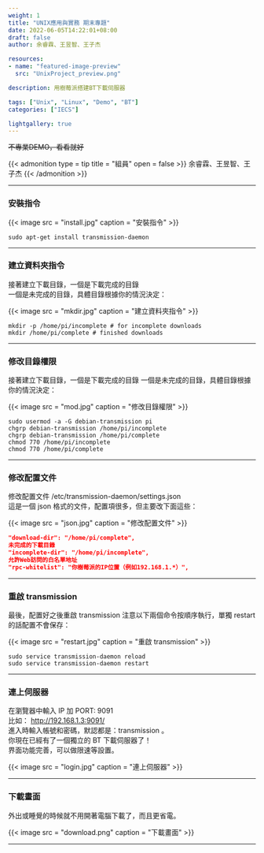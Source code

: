 ```yaml
---
weight: 1
title: "UNIX應用與實務 期末專題"
date: 2022-06-05T14:22:01+08:00
draft: false
author: 余睿霖、王昱智、王子杰

resources:
- name: "featured-image-preview"
  src: "UnixProject_preview.png"

description: 用樹莓派搭建BT下載伺服器

tags: ["Unix", "Linux", "Demo", "BT"]
categories: ["IECS"]

lightgallery: true
---
```



<!--more-->

~~不專業DEMO，看看就好~~

{{< admonition type = tip title = "組員" open = false >}}
余睿霖、王昱智、王子杰
{{< /admonition >}}

--- 

### 安裝指令

{{< image src = "install.jpg" caption = "安裝指令" >}}

```shell
sudo apt-get install transmission-daemon
```

---

### 建立資料夾指令

接著建立下載目錄，一個是下載完成的目錄  
一個是未完成的目錄，具體目錄根據你的情況決定：  

{{< image src = "mkdir.jpg" caption = "建立資料夾指令" >}}

```shell
mkdir -p /home/pi/incomplete # for incomplete downloads
mkdir /home/pi/complete # finished downloads
```

---


### 修改目錄權限

接著建立下載目錄，一個是下載完成的目錄
一個是未完成的目錄，具體目錄根據你的情況決定：

{{< image src = "mod.jpg" caption = "修改目錄權限" >}}

```shell
sudo usermod -a -G debian-transmission pi
chgrp debian-transmission /home/pi/incomplete
chgrp debian-transmission /home/pi/complete
chmod 770 /home/pi/incomplete
chmod 770 /home/pi/complete
```

---


### 修改配置文件

修改配置文件 /etc/transmission-daemon/settings.json  
這是一個 json 格式的文件，配置項很多，但主要改下面這些：  

{{< image src = "json.jpg" caption = "修改配置文件" >}}

```json
"download-dir": "/home/pi/complete",
未完成的下載目錄
"incomplete-dir": "/home/pi/incomplete",
允許Web訪問的白名單地址
"rpc-whitelist": "你樹莓派的IP位置（例如192.168.1.*）",
```

---


### 重啟 transmission

最後，配置好之後重啟 transmission
注意以下兩個命令按順序執行，單獨 restart 的話配置不會保存：

{{< image src = "restart.jpg" caption = "重啟 transmission" >}}

```shell
sudo service transmission-daemon reload
sudo service transmission-daemon restart
```

---


### 連上伺服器

在瀏覽器中輸入 IP 加 PORT: 9091  
比如： http://192.168.1.3:9091/   
進入時輸入帳號和密碼，默認都是：transmission 。  
你現在已經有了一個獨立的 BT 下載伺服器了！  
界面功能完善，可以做限速等設置。

{{< image src = "login.jpg" caption = "連上伺服器" >}}


---


### 下載畫面

外出或睡覺的時候就不用開著電腦下載了，而且更省電。

{{< image src = "download.png" caption = "下載畫面" >}}


---
